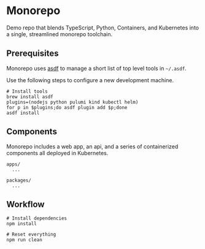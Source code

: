 # Monorepo

Demo repo that blends TypeScript, Python, Containers, and Kubernetes into a single, streamlined monorepo toolchain.

## Prerequisites

Monorepo uses [asdf](https://asdf-vm.com/) to manage a short list of top level tools in `~/.asdf`.

Use the following steps to configure a new development machine.

```shell
# Install tools
brew install asdf
plugins=(nodejs python pulumi kind kubectl helm)
for p in $plugins;do asdf plugin add $p;done
asdf install
```

## Components

Monorepo includes a web app, an api, and a series of containerized components all deployed in Kubernetes.

```
apps/
  ...

packages/
  ...
```

## Workflow

```shell
# Install dependencies
npm install

# Reset everything
npm run clean
```

